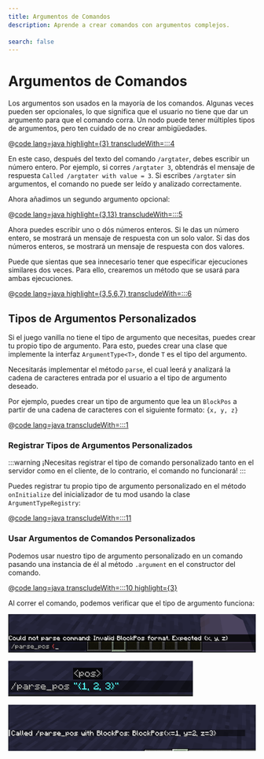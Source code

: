 ```yaml
---
title: Argumentos de Comandos
description: Aprende a crear comandos con argumentos complejos.

search: false
---
```


# Argumentos de Comandos

Los argumentos son usados en la mayoría de los comandos. Algunas veces pueden ser opcionales, lo que significa que el usuario no tiene que dar un argumento para que el comando corra. Un nodo puede tener múltiples tipos de argumentos, pero ten cuidado de no crear ambigüedades.

@[code lang=java highlight={3} transcludeWith=:::4](@/reference/latest/src/main/java/com/example/docs/command/FabricDocsReferenceCommands.java)

En este caso, después del texto del comando `/argtater`, debes escribir un número entero. Por ejemplo, si corres `/argtater 3`, obtendrás el mensaje de respuesta `Called /argtater with value = 3`. Si escribes `/argtater` sin argumentos, el comando no puede ser leído y analizado correctamente.

Ahora añadimos un segundo argumento opcional:

@[code lang=java highlight={3,13} transcludeWith=:::5](@/reference/latest/src/main/java/com/example/docs/command/FabricDocsReferenceCommands.java)

Ahora puedes escribir uno o dós números enteros. Si le das un número entero, se mostrará un mensaje de respuesta con un solo valor. Si das dos números enteros, se mostrará un mensaje de respuesta con dos valores.

Puede que sientas que sea innecesario tener que especificar ejecuciones similares dos veces. Para ello, crearemos un método que se usará para ambas ejecuciones.

@[code lang=java highlight={3,5,6,7} transcludeWith=:::6](@/reference/latest/src/main/java/com/example/docs/command/FabricDocsReferenceCommands.java)

## Tipos de Argumentos Personalizados

Si el juego vanilla no tiene el tipo de argumento que necesitas, puedes crear tu propio tipo de argumento. Para esto, puedes crear una clase que implemente la interfaz `ArgumentType<T>`, donde `T` es el tipo del argumento.

Necesitarás implementar el método `parse`, el cual leerá y analizará la cadena de caracteres entrada por el usuario a el tipo de argumento deseado.

Por ejemplo, puedes crear un tipo de argumento que lea un `BlockPos` a partir de una cadena de caracteres con el siguiente formato: `{x, y, z}`

@[code lang=java transcludeWith=:::1](@/reference/latest/src/main/java/com/example/docs/command/BlockPosArgumentType.java)

### Registrar Tipos de Argumentos Personalizados

:::warning
¡Necesitas registrar el tipo de comando personalizado tanto en el servidor como en el cliente, de lo contrario, el comando no funcionará!
:::

Puedes registrar tu propio tipo de argumento personalizado en el método `onInitialize` del inicializador de tu mod usando la clase `ArgumentTypeRegistry`:

@[code lang=java transcludeWith=:::11](@/reference/latest/src/main/java/com/example/docs/command/FabricDocsReferenceCommands.java)

### Usar Argumentos de Comandos Personalizados

Podemos usar nuestro tipo de argumento personalizado en un comando pasando una instancia de él al método `.argument` en el constructor del comando.

@[code lang=java transcludeWith=:::10 highlight={3}](@/reference/latest/src/main/java/com/example/docs/command/FabricDocsReferenceCommands.java)

Al correr el comando, podemos verificar que el tipo de argumento funciona:

![Argumento inválido](/assets/develop/commands/custom-arguments_fail.png)

![Argumento válido](/assets/develop/commands/custom-arguments_valid.png)

![Resultado del comando](/assets/develop/commands/custom-arguments_result.png)
